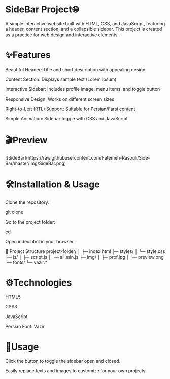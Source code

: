 <h1>SideBar Project🌐 </h1>

A simple interactive website built with HTML, CSS, and JavaScript, featuring a header, content section, and a collapsible sidebar. This project is created as a practice for web design and interactive elements.

<h1>✨Features</h1>

Beautiful Header: Title and short description with appealing design

Content Section: Displays sample text (Lorem Ipsum)

Interactive Sidebar: Includes profile image, menu items, and toggle button

Responsive Design: Works on different screen sizes

Right-to-Left (RTL) Support: Suitable for Persian/Farsi content

Simple Animation: Sidebar toggle with CSS and JavaScript

<h1>🎬Preview</h1>
![SideBar](https://raw.githubusercontent.com/Fatemeh-Rasouli/Side-Bar/master/img/SideBar.png)


<h1>🛠Installation & Usage</h1>

Clone the repository:

git clone <repository-url>


Go to the project folder:

cd <project-folder>


Open index.html in your browser.

📂 Project Structure
project-folder/
│
├─ index.html
├─ styles/
│  └─ style.css
├─ js/
│  ├─ script.js
│  └─ all.min.js
├─ img/
│  ├─ prof.jpg
│  └─ preview.png
└─ fonts/
   └─ vazir.*

<h1>⚙️Technologies</h1>

HTML5

CSS3

JavaScript

Persian Font: Vazir

<h1>📝Usage</h1>

Click the button to toggle the sidebar open and closed.

Easily replace texts and images to customize for your own projects.

